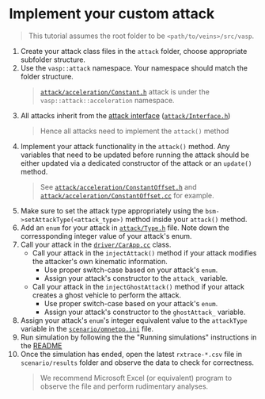 # Implement your custom attack

> This tutorial assumes the root folder to be `<path/to/veins>/src/vasp`.

1. Create your attack class files in the `attack` folder, choose appropriate subfolder structure.
2. Use the `vasp::attack` namespace. Your namespace should match the folder structure.
    > [`attack/acceleration/Constant.h`](../attack/acceleration/Constant.h) attack is under the `vasp::attack::acceleration` namespace.
3. All attacks inherit from the [attack interface](../attack/Interface.h) ([`attack/Interface.h`](../attack/Interface.h))
    > Hence all attacks need to implement the `attack()` method
4. Implement your attack functionality in the `attack()` method. Any variables that need to be updated before
    running the attack should be either updated via a dedicated constructor of the attack or an `update()` method.
    > See [`attack/acceleration/ConstantOffset.h`](../attack/acceleration/ConstantOffset.h) and [`attack/acceleration/ConstantOffset.cc`](../attack/acceleration/ConstantOffset.cc) for example.
5. Make sure to set the attack type appropriately using the `bsm->setAttackType(<attack_type>)` method inside your `attack()` method.
6. Add an `enum` for your attack in [`attack/Type.h`](../attack/Type.h) file. Note down the corressponding integer value of your attack's enum.
7. Call your attack in the [`driver/CarApp.cc`](../driver/CarApp.cc) class.
    * Call your attack in the `injectAttack()` method if your attack modifies the attacker's own kinematic information.
        * Use proper switch-case based on your attack's `enum`.
        * Assign your attack's constructor to the `attack_` variable.
    * Call your attack in the `injectGhostAttack()` method if your attack creates a ghost vehicle to perform the attack.
        * Use proper switch-case based on your attack's `enum`.
        * Assign your attack's constructor to the `ghostAttack_` variable.
8. Assign your attack's `enum`'s integer equivalent value to the `attackType` variable in the [`scenario/omnetpp.ini`](../scenario/omnetpp.ini) file.
9. Run simulation by following the the "Running simulations" instructions in the [README](../README.md)
10. Once the simulation has ended, open the latest `rxtrace-*.csv` file in `scenario/results` folder and observe the data to check for correctness.
    > We recommend Microsoft Excel (or equivalent) program to observe the file and perform rudimentary analyses.
